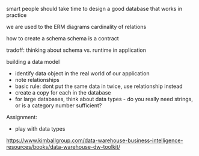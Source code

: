 smart people should take time to design a good database that works in practice

we are used to the ERM diagrams
cardinality of relations

how to create a schema
schema is a contract

tradoff: thinking about schema vs. runtime in application

building a data model
- identify data object in the real world of our application
- note relationships
- basic rule: dont put the same data in twice, use relationship instead
- create a copy for each in the database
- for large databases, think about data types - do you really need strings, or is a category number sufficient?


Assignment:
- play with data types

https://www.kimballgroup.com/data-warehouse-business-intelligence-resources/books/data-warehouse-dw-toolkit/